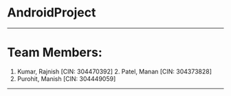 # AndroidProject
------------------------------------------------------------------------------------

# Team Members:                                                                                                                           
1. Kumar, Rajnish [CIN: 304470392]                                                                                                      2. Patel, Manan [CIN: 304373828]
3. Purohit, Manish [CIN: 304449059]


------------------------------------------------------------------------------------
